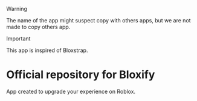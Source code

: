 > [!WARNING]
> The name of the app might suspect copy with others apps, but we are not made to copy others app.

> [!IMPORTANT]
> This app is inspired of Bloxstrap.

# Official repository for Bloxify
App created to upgrade your experience on Roblox.
